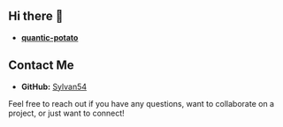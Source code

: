 ## Hi there 👋

<!--
**Sylvan54/Sylvan54** is a ✨ _special_ ✨ repository because its `README.md` (this file) appears on your GitHub profile.

Here are some ideas to get you started:

- 🔭 I’m currently working on ...
- 🌱 I’m currently learning ...
- 👯 I’m looking to collaborate on ...
- 🤔 I’m looking for help with ...
- 💬 Ask me about ...
- 📫 How to reach me: ...
- 😄 Pronouns: ...
- ⚡ Fun fact: ...
-->

<!-- ## About Me

## Skills

## Organizations -->

- **[quantic-potato](https://github.com/quantic-potato)**

## Contact Me

- **GitHub:** [Sylvan54](https://github.com/Sylvan54)
<!-- - **LinkedIn:** [Your LinkedIn Profile](https://www.linkedin.com/in/your-profile)
- **Email:** your.email@example.com -->

Feel free to reach out if you have any questions, want to collaborate on a project, or just want to connect!

<!-- ![Sylvan54's GitHub Stats](https://github-readme-stats.vercel.app/api?username=Sylvan54&show_icons=true&theme=radical)

![Top Langs](https://github-readme-stats.vercel.app/api/top-langs/?username=Sylvan54&layout=compact&theme=radical) -->
